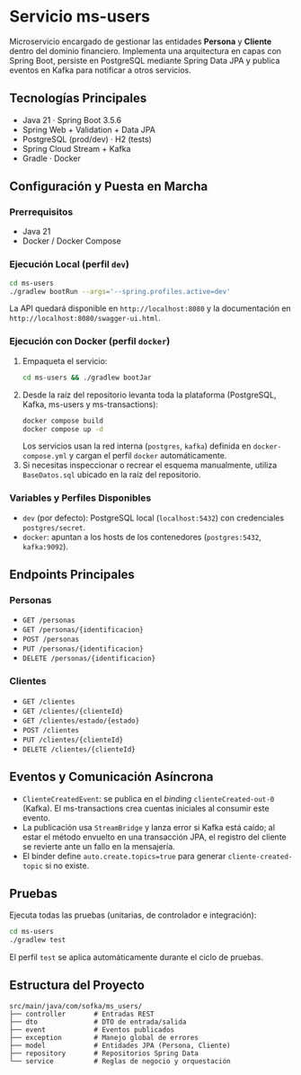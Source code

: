 # Servicio ms-users

Microservicio encargado de gestionar las entidades **Persona** y **Cliente** dentro del dominio financiero. Implementa una arquitectura en capas con Spring Boot, persiste en PostgreSQL mediante Spring Data JPA y publica eventos en Kafka para notificar a otros servicios.

## Tecnologías Principales
- Java 21 · Spring Boot 3.5.6
- Spring Web + Validation + Data JPA
- PostgreSQL (prod/dev) · H2 (tests)
- Spring Cloud Stream + Kafka
- Gradle · Docker

## Configuración y Puesta en Marcha
### Prerrequisitos
- Java 21
- Docker / Docker Compose

### Ejecución Local (perfil `dev`)
```bash
cd ms-users
./gradlew bootRun --args='--spring.profiles.active=dev'
```
La API quedará disponible en `http://localhost:8080` y la documentación en `http://localhost:8080/swagger-ui.html`.

### Ejecución con Docker (perfil `docker`)
1. Empaqueta el servicio:
   ```bash
   cd ms-users && ./gradlew bootJar
   ```
2. Desde la raíz del repositorio levanta toda la plataforma (PostgreSQL, Kafka, ms-users y ms-transactions):
   ```bash
   docker compose build
   docker compose up -d
   ```
   Los servicios usan la red interna (`postgres`, `kafka`) definida en `docker-compose.yml` y cargan el perfil `docker` automáticamente.
3. Si necesitas inspeccionar o recrear el esquema manualmente, utiliza `BaseDatos.sql` ubicado en la raíz del repositorio.

### Variables y Perfiles Disponibles
- `dev` (por defecto): PostgreSQL local (`localhost:5432`) con credenciales `postgres/secret`.
- `docker`: apuntan a los hosts de los contenedores (`postgres:5432`, `kafka:9092`).

## Endpoints Principales
### Personas
- `GET /personas`
- `GET /personas/{identificacion}`
- `POST /personas`
- `PUT /personas/{identificacion}`
- `DELETE /personas/{identificacion}`

### Clientes
- `GET /clientes`
- `GET /clientes/{clienteId}`
- `GET /clientes/estado/{estado}`
- `POST /clientes`
- `PUT /clientes/{clienteId}`
- `DELETE /clientes/{clienteId}`

## Eventos y Comunicación Asíncrona
- `ClienteCreatedEvent`: se publica en el *binding* `clienteCreated-out-0` (Kafka). El ms-transactions crea cuentas iniciales al consumir este evento.
- La publicación usa `StreamBridge` y lanza error si Kafka está caído; al estar el método envuelto en una transacción JPA, el registro del cliente se revierte ante un fallo en la mensajería.
- El binder define `auto.create.topics=true` para generar `cliente-created-topic` si no existe.

## Pruebas
Ejecuta todas las pruebas (unitarias, de controlador e integración):
```bash
cd ms-users
./gradlew test
```
El perfil `test` se aplica automáticamente durante el ciclo de pruebas.

## Estructura del Proyecto
```
src/main/java/com/sofka/ms_users/
├── controller       # Entradas REST
├── dto              # DTO de entrada/salida
├── event            # Eventos publicados
├── exception        # Manejo global de errores
├── model            # Entidades JPA (Persona, Cliente)
├── repository       # Repositorios Spring Data
└── service          # Reglas de negocio y orquestación
```